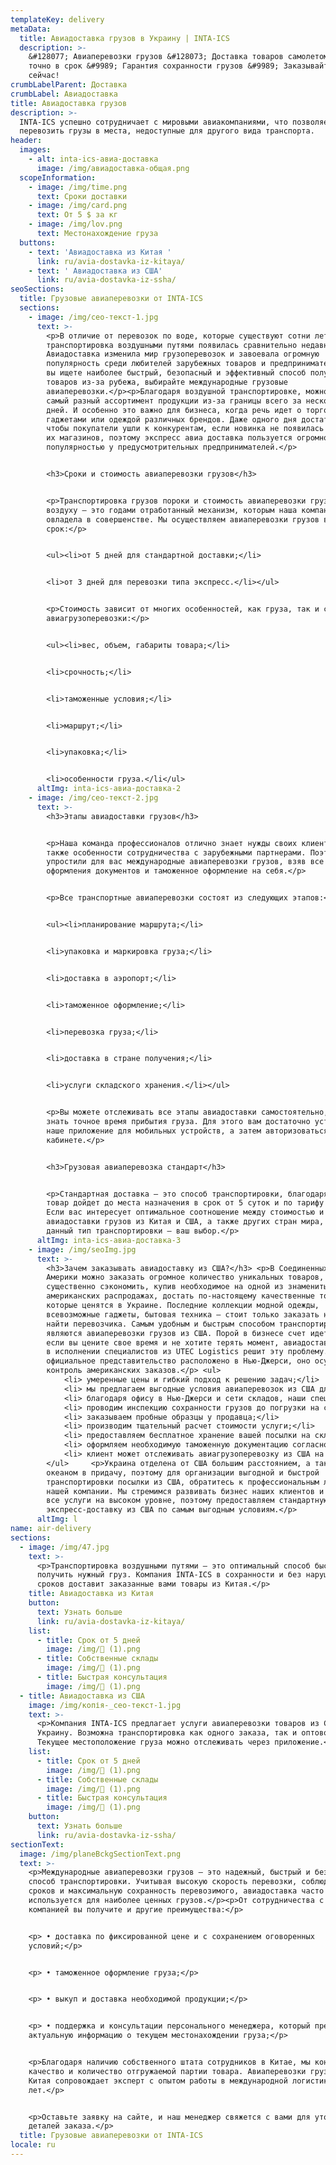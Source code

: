 ```yaml
---
templateKey: delivery
metaData:
  title: Авиадоставка грузов в Украину | INTA-ICS
  description: >-
    &#128077; Авиаперевозки грузов &#128073; Доставка товаров самолетом &#9992;
    точно в срок &#9989; Гарантия сохранности грузов &#9989; Заказывайте прямо
    сейчас!
crumbLabelParent: Доставка
crumbLabel: Авиадоставка
title: Авиадоставка грузов
description: >-
  INTA-ICS успешно сотрудничает с мировыми авиакомпаниями, что позволяет
  перевозить грузы в места, недоступные для другого вида транспорта.
header:
  images:
    - alt: inta-ics-авиа-доставка
      image: /img/авиадоставка-общая.png
  scopeInformation:
    - image: /img/time.png
      text: Сроки доставки
    - image: /img/card.png
      text: От 5 $ за кг
    - image: /img/lov.png
      text: Местонахождение груза
  buttons:
    - text: 'Авиадоставка из Китая '
      link: ru/avia-dostavka-iz-kitaya/
    - text: ' Авиадоставка из США'
      link: ru/avia-dostavka-iz-ssha/
seoSections:
  title: Грузовые авиаперевозки от INTA-ICS
  sections:
    - image: /img/сео-текст-1.jpg
      text: >-
        <p>В отличие от перевозок по воде, которые существуют сотни лет,
        транспортировка воздушными путями появилась сравнительно недавно.
        Авиадоставка изменила мир грузоперевозок и завоевала огромную
        популярность среди любителей зарубежных товаров и предпринимателей. Если
        вы ищете наиболее быстрый, безопасный и эффективный способ получения
        товаров из-за рубежа, выбирайте международные грузовые
        авиаперевозки.</p><p>Благодаря воздушной транспортировке, можно привезти
        самый разный ассортимент продукции из-за границы всего за несколько
        дней. И особенно это важно для бизнеса, когда речь идет о торговле
        гаджетами или одеждой различных брендов. Даже одного дня достаточно,
        чтобы покупатели ушли к конкурентам, если новинка не появилась на полках
        их магазинов, поэтому экспресс авиа доставка пользуется огромной
        популярностью у предусмотрительных предпринимателей.</p>


        <h3>Сроки и стоимость авиаперевозки грузов</h3>


        <p>Транспортировка грузов пороки и стоимость авиаперевозки грузов
        воздуху — это годами отработанный механизм, которым наша компания
        овладела в совершенстве. Мы осуществляем авиаперевозки грузов в
        срок:</p>


        <ul><li>от 5 дней для стандартной доставки;</li>


        <li>от 3 дней для перевозки типа экспресс.</li></ul>


        <p>Стоимость зависит от многих особенностей, как груза, так и самой
        авиагрузоперевозки:</p>


        <ul><li>вес, объем, габариты товара;</li>


        <li>срочность;</li>


        <li>таможенные условия;</li>


        <li>маршрут;</li>


        <li>упаковка;</li>


        <li>особенности груза.</li</ul>
      altImg: inta-ics-авиа-доставка-2
    - image: /img/сео-текст-2.jpg
      text: >-
        <h3>Этапы авиадоставки грузов</h3>


        <p>Наша команда профессионалов отлично знает нужды своих клиентов, а
        также особенности сотрудничества с зарубежными партнерами. Поэтому мы
        упростили для вас международные авиаперевозки грузов, взяв все сложности
        оформления документов и таможенное оформление на себя.</p>


        <p>Все транспортные авиаперевозки состоят из следующих этапов:</p>


        <ul><li>планирование маршрута;</li>


        <li>упаковка и маркировка груза;</li>


        <li>доставка в аэропорт;</li>


        <li>таможенное оформление;</li>


        <li>перевозка груза;</li>


        <li>доставка в стране получения;</li>


        <li>услуги складского хранения.</li></ul>


        <p>Вы можете отслеживать все этапы авиадоставки самостоятельно, а также
        знать точное время прибытия груза. Для этого вам достаточно установить
        наше приложение для мобильных устройств, а затем авторизоваться в личном
        кабинете.</p>


        <h3>Грузовая авиаперевозка стандарт</h3>


        <p>Стандартная доставка — это способ транспортировки, благодаря которому
        товар дойдет до места назначения в срок от 5 суток и по тарифу от 5$/кг.
        Если вас интересует оптимальное соотношение между стоимостью и скоростью
        авиадоставки грузов из Китая и США, а также других стран мира, тогда
        данный тип транспортировки — ваш выбор.</p>
      altImg: inta-ics-авиа-доставка-3
    - image: /img/seoImg.jpg
      text: >-
        <h3>Зачем заказывать авиадоставку из США?</h3> <p>В Соединенных Штатах
        Америки можно заказать огромное количество уникальных товаров,
        существенно сэкономить, купив необходимое на одной из знаменитых
        американских распродажах, достать по-настоящему качественные товары,
        которые ценятся в Украине. Последние коллекции модной одежды,
        всевозможные гаджеты, бытовая техника — стоит только заказать нужное и
        найти перевозчика. Самым удобным и быстрым способом транспортировки
        являются авиаперевозки грузов из США. Порой в бизнесе счет идет на дни,
        если вы цените свое время и не хотите терять момент, авиадоставка из США
        в исполнении специалистов из UTEC Logistics решит эту проблему. Наше
        официальное представительство расположено в Нью-Джерси, оно осуществляет
        контроль американских заказов.</p> <ul>
            <li> умеренные цены и гибкий подход к решению задач;</li>
            <li> мы предлагаем выгодные условия авиаперевозок из США для клиентов;</li>
            <li> благодаря офису в Нью-Джерси и сети складов, наши специалисты контролируют доставку посылок из США в Украину;</li>
            <li> проводим инспекцию сохранности грузов до погрузки на самолет, подкрепляя отчет фото- и видеосъемкой;</li>
            <li> заказываем пробные образцы у продавца;</li>
            <li> производим тщательный расчет стоимости услуги;</li>
            <li> предоставляем бесплатное хранение вашей посылки на складе, пока она ожидает транспортировки;</li>
            <li> оформляем необходимую таможенную документацию согласно международному законодательству;</li>
            <li> клиент может отслеживать авиагрузоперевозку из США на всем пути следования с помощью трекинга</li>
        </ul>     <p>Украина отделена от США большим расстоянием, а также
        океаном в придачу, поэтому для организации выгодной и быстрой
        транспортировки посылки из США, обратитесь к профессиональным логистам
        нашей компании. Мы стремимся развивать бизнес наших клиентов и оказывать
        все услуги на высоком уровне, поэтому предоставляем стандартную и
        экспресс-доставку из США по самым выгодным условиям.</p>
      altImg: l
name: air-delivery
sections:
  - image: /img/47.jpg
    text: >-
      <p>Транспортировка воздушными путями — это оптимальный способ быстро
      получить нужный груз. Компания INTA-ICS в сохранности и без нарушения
      сроков доставит заказанные вами товары из Китая.</p>
    title: Авиадоставка из Китая
    button:
      text: Узнать больше
      link: ru/avia-dostavka-iz-kitaya/
    list:
      - title: Срок от 5 дней
        image: /img/ (1).png
      - title: Собственные склады
        image: /img/ (1).png
      - title: Быстрая консультация
        image: /img/ (1).png
  - title: Авиадоставка из США
    image: /img/копія-_сео-текст-1.jpg
    text: >-
      <p>Компания INTA-ICS предлагает услуги авиаперевозки товаров из США в
      Украину. Возможна транспортировка как одного заказа, так и оптовой партии.
      Текущее местоположение груза можно отслеживать через приложение.</p>
    list:
      - title: Срок от 5 дней
        image: /img/ (1).png
      - title: Собственные склады
        image: /img/ (1).png
      - title: Быстрая консультация
        image: /img/ (1).png
    button:
      text: Узнать больше
      link: ru/avia-dostavka-iz-ssha/
sectionText:
  image: /img/planeBckgSectionText.png
  text: >-
    <p>Международные авиаперевозки грузов — это надежный, быстрый и безопасный
    способ транспортировки. Учитывая высокую скорость перевозки, соблюдение
    сроков и максимальную сохранность перевозимого, авиадоставка часто
    используется для наиболее ценных грузов.</p><p>От сотрудничества с нашей
    компанией вы получите и другие преимущества:</p>


    <p> • доставка по фиксированной цене и с сохранением оговоренных
    условий;</p>


    <p> • таможенное оформление груза;</p>


    <p> • выкуп и доставка необходимой продукции;</p>


    <p> • поддержка и консультации персонального менеджера, который предоставит
    актуальную информацию о текущем местонахождении груза;</p>


    <p>Благодаря наличию собственного штата сотрудников в Китае, мы контролируем
    качество и количество отгружаемой партии товара. Авиаперевозки грузов из
    Китая сопровождает эксперт с опытом работы в международной логистике более 5
    лет.</p>


    <p>Оставьте заявку на сайте, и наш менеджер свяжется с вами для уточнения
    деталей заказа.</p>
  title: Грузовые авиаперевозки от INTA-ICS
locale: ru
---
```

